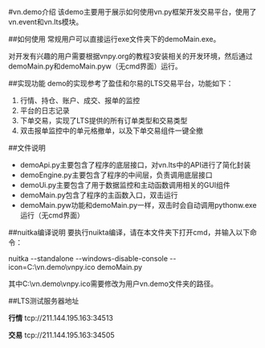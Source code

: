 #vn.demo介绍
该demo主要用于展示如何使用vn.py框架开发交易平台，使用了vn.event和vn.lts模块。

##如何使用
常规用户可以直接运行exe文件夹下的demoMain.exe。

对开发有兴趣的用户需要根据vnpy.org的教程3安装相关的开发环境，然后通过demoMain.py和demoMain.pyw（无cmd界面）运行。

##实现功能
demo的实现参考了盈佳和尔易的LTS交易平台，功能如下：

1. 行情、持仓、账户、成交、报单的监控
2. 平台的日志记录
3. 下单交易，实现了LTS提供的所有订单类型和交易类型
4. 双击报单监控中的单元格撤单，以及下单交易组件一键全撤

##文件说明

 - demoApi.py主要包含了程序的底层接口，对vn.lts中的API进行了简化封装
 - demoEngine.py主要包含了程序的中间层，负责调用底层接口
 - demoUi.py主要包含了用于数据监控和主动函数调用相关的GUI组件
 - demoMain.py包含了程序的主函数入口，双击运行
 - demoMain.pyw功能和demoMain.py一样，双击时会自动调用pythonw.exe运行（无cmd界面）

##nuitka编译说明
要执行nuikta编译，请在本文件夹下打开cmd，并输入以下命令：

nuitka --standalone --windows-disable-console --icon=C:\vn.demo\vnpy.ico demoMain.py

其中C:\vn.demo\vnpy.ico需要修改为用户vn.demo文件夹的路径。

##LTS测试服务器地址

**行情**
tcp://211.144.195.163:34513

**交易**
tcp://211.144.195.163:34505


